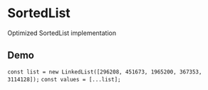 # SortedList

Optimized SortedList implementation


## Demo

`const list = new LinkedList([296208, 451673, 1965200, 367353, 3114128]);`
`const values = [...list];`